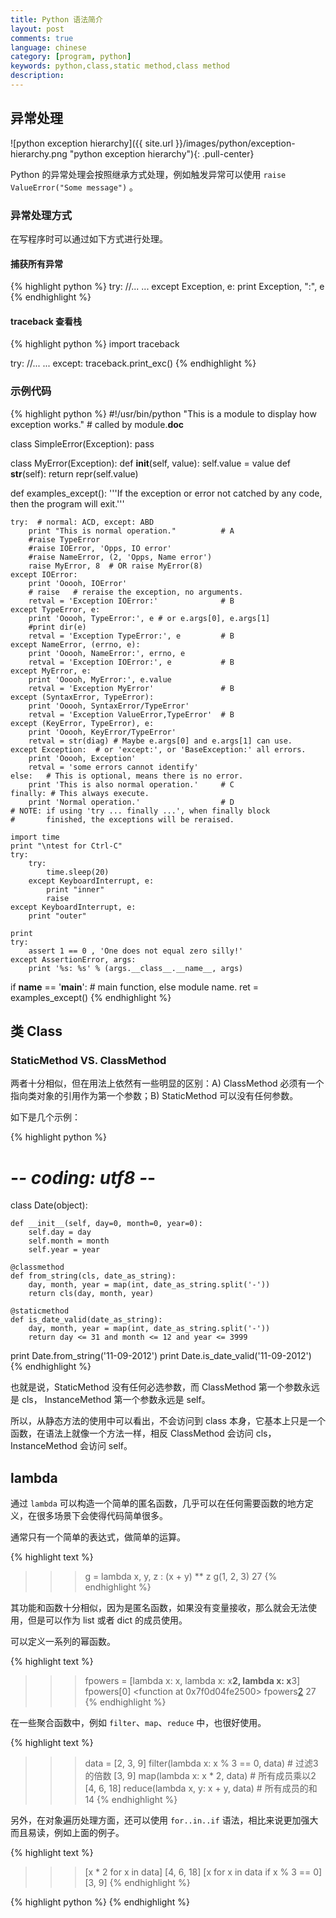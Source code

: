 ```yaml
---
title: Python 语法简介
layout: post
comments: true
language: chinese
category: [program, python]
keywords: python,class,static method,class method
description:
---
```



<!-- more -->

## 异常处理

![python exception hierarchy]({{ site.url }}/images/python/exception-hierarchy.png "python exception hierarchy"){: .pull-center}

Python 的异常处理会按照继承方式处理，例如触发异常可以使用 `raise ValueError("Some message")` 。

### 异常处理方式

在写程序时可以通过如下方式进行处理。

#### 捕获所有异常

{% highlight python %}
try:
	//... ...
except Exception, e:
	print Exception, ":", e
{% endhighlight %}

#### traceback 查看栈

{% highlight python %}
import traceback

try:
	//... ...
except:
	traceback.print_exc()
{% endhighlight %}

<!--
----------------------------------------------------------------------------
方法三：采用sys模块回溯最后的异常
----------------------------------------------------------------------------
code:

import sys
try:
a=b
b=c
except:
info=sys.exc_info()
print info[0],":",info[1]

--------------------------------------------------------------------------------

但是，如果你还想把这些异常保存到一个日志文件中，来分析这些异常，那么请看下面的方法：
把　traceback.print_exc()　打印在屏幕上的信息保存到一个文本文件中
code:

try:
a=b
b=c
except:
f=open("c:\\log.txt",'a')
traceback.print_exc(file=f)
f.flush()
f.close()
-->

### 示例代码

{% highlight python %}
#!/usr/bin/python
"This is a module to display how exception works."      # called by module.__doc__

class SimpleError(Exception):
    pass

class MyError(Exception):
    def __init__(self, value):
        self.value = value
    def __str__(self):
        return repr(self.value)


def examples_except():
    '''If the exception or error not catched by any
       code, then the program will exit.'''

    try:  # normal: ACD, except: ABD
        print "This is normal operation."          # A
        #raise TypeError
        #raise IOError, 'Opps, IO error'
        #raise NameError, (2, 'Opps, Name error')
        raise MyError, 8  # OR raise MyError(8)
    except IOError:
        print 'Ooooh, IOError'
        # raise   # reraise the exception, no arguments.
        retval = 'Exception IOError:'              # B
    except TypeError, e:
        print 'Ooooh, TypeError:', e # or e.args[0], e.args[1]
        #print dir(e)
        retval = 'Exception TypeError:', e         # B
    except NameError, (errno, e):
        print 'Ooooh, NameError:', errno, e
        retval = 'Exception IOError:', e           # B
    except MyError, e:
        print 'Ooooh, MyError:', e.value
        retval = 'Exception MyError'               # B
    except (SyntaxError, TypeError):
        print 'Ooooh, SyntaxError/TypeError'
        retval = 'Exception ValueError,TypeError'  # B
    except (KeyError, TypeError), e:
        print 'Ooooh, KeyError/TypeError'
        retval = str(diag) # Maybe e.args[0] and e.args[1] can use.
    except Exception:  # or 'except:', or 'BaseException:' all errors.
        print 'Ooooh, Exception'
        retval = 'some errors cannot identify'
    else:   # This is optional, means there is no error.
        print 'This is also normal operation.'     # C
    finally: # This always execute.
        print 'Normal operation.'                  # D
    # NOTE: if using 'try ... finally ...', when finally block
    #       finished, the exceptions will be reraised.

    import time
    print "\ntest for Ctrl-C"
    try:
        try:
            time.sleep(20)
        except KeyboardInterrupt, e:
            print "inner"
            raise
    except KeyboardInterrupt, e:
        print "outer"

    print
    try:
        assert 1 == 0 , 'One does not equal zero silly!'
    except AssertionError, args:
        print '%s: %s' % (args.__class__.__name__, args)

if __name__ == '__main__': # main function, else module name.
    ret = examples_except()
{% endhighlight %}


## 类 Class

### StaticMethod VS. ClassMethod

两者十分相似，但在用法上依然有一些明显的区别：A) ClassMethod 必须有一个指向类对象的引用作为第一个参数；B) StaticMethod 可以没有任何参数。

如下是几个示例：

{% highlight python %}
# -*- coding: utf8 -*-

class Date(object):

    def __init__(self, day=0, month=0, year=0):
        self.day = day
        self.month = month
        self.year = year

    @classmethod
    def from_string(cls, date_as_string):
        day, month, year = map(int, date_as_string.split('-'))
        return cls(day, month, year)

    @staticmethod
    def is_date_valid(date_as_string):
        day, month, year = map(int, date_as_string.split('-'))
        return day <= 31 and month <= 12 and year <= 3999

print Date.from_string('11-09-2012')
print Date.is_date_valid('11-09-2012')
{% endhighlight %}

也就是说，StaticMethod 没有任何必选参数，而 ClassMethod 第一个参数永远是 cls， InstanceMethod 第一个参数永远是 self。

所以，从静态方法的使用中可以看出，不会访问到 class 本身，它基本上只是一个函数，在语法上就像一个方法一样，相反 ClassMethod 会访问 cls， InstanceMethod 会访问 self。

## lambda

通过 `lambda` 可以构造一个简单的匿名函数，几乎可以在任何需要函数的地方定义，在很多场景下会使得代码简单很多。

通常只有一个简单的表达式，做简单的运算。

{% highlight text %}
>>> g = lambda x, y, z : (x + y) ** z
>>> g(1, 2, 3)
27
{% endhighlight %}

其功能和函数十分相似，因为是匿名函数，如果没有变量接收，那么就会无法使用，但是可以作为 list 或者 dict 的成员使用。

可以定义一系列的幂函数。

{% highlight text %}
>>> fpowers = [lambda x: x, lambda x: x**2, lambda x: x**3]
>>> fpowers[0]
<function <lambda> at 0x7f0d04fe2500>
>>> fpowers[2](3)
27
{% endhighlight %}

在一些聚合函数中，例如 `filter`、`map`、`reduce` 中，也很好使用。

{% highlight text %}
>>> data = [2, 3, 9]
>>> filter(lambda x: x % 3 == 0, data)   # 过滤3的倍数
[3, 9]
>>> map(lambda x: x * 2, data)           # 所有成员乘以2
[4, 6, 18]
>>> reduce(lambda x, y: x + y, data)     # 所有成员的和
14
{% endhighlight %}

另外，在对象遍历处理方面，还可以使用 `for..in..if` 语法，相比来说更加强大而且易读，例如上面的例子。

{% highlight text %}
>>> [x * 2 for x in data]
[4, 6, 18]
>>> [x for x in data if x % 3 == 0]
[3, 9]
{% endhighlight %}


{% highlight python %}
{% endhighlight %}
